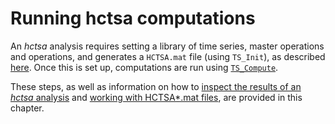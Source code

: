 # Running hctsa computations

An _hctsa_ analysis requires setting a library of time series, master operations and operations, and generates a `HCTSA.mat` file \(using `TS_Init`\), as described [here](input_files.md). Once this is set up, computations are run using [`TS_Compute`](running_computations.md).

These steps, as well as information on how to [inspect the results of an _hctsa_ analysis](dealing_with_errors.md) and [working with HCTSA\*.mat files](https://github.com/benfulcher/hctsaDocumentation/tree/71794292cac125d96004eacd0c1934c6feacd36b/working_with_hctsa_files/README.md), are provided in this chapter.

